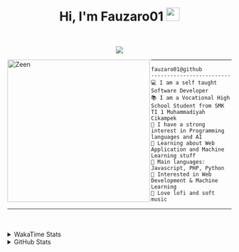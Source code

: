 <h1 align="center">
Hi, I'm Fauzaro01
  <img src="https://media.giphy.com/media/hvRJCLFzcasrR4ia7z/giphy.gif" width="30"></h1>
<br/>

<p align="center">
  <a href="https://github.com/DenverCoder1/readme-typing-svg">
    <img src="https://readme-typing-svg.herokuapp.com?lines=Chill%20and%20Coding;Full+Stack+Web+Developer;Student;Software%20Develover;Always%20learning%20new%20things&center=true&width=380&height=45"></a>
</p>

<img align="left" src="https://media.tenor.com/pNQi8B0fo1UAAAAi/gura-dance.gif" alt="Zeen" width="320" height="320" />
<hr>

```
fauzaro01@github
-------------------------
💻 I am a self taught Software Developer
📚 I am a Vocational High School Student from SMK TI 1 Muhammadiyah Cikampek
📝 I have a strong interest in Programming languages and AI
🌱 Learning about Web Application and Machine Learning stuff
🌟 Main languages: Javascript, PHP, Python
🚩 Interested in Web Development & Machine Learning
🎵 Love lofi and soft music 
```

<hr>
<br><br>
<details>
  <summary>
     WakaTime Stats
  </summary>
  <br>
  <!--START_SECTION:waka-->

```txt
From: 10 September 2021 - To: 15 August 2024

Total Time: 575 hrs 58 mins

JavaScript          182 hrs 17 mins ████████░░░░░░░░░░░░░░░░░   31.65 %
PHP                 93 hrs 59 mins  ████░░░░░░░░░░░░░░░░░░░░░   16.32 %
EJS                 56 hrs 49 mins  ██▒░░░░░░░░░░░░░░░░░░░░░░   09.87 %
HTML                48 hrs 34 mins  ██░░░░░░░░░░░░░░░░░░░░░░░   08.43 %
Blade Template      46 hrs 18 mins  ██░░░░░░░░░░░░░░░░░░░░░░░   08.04 %
Java                41 hrs 50 mins  █▓░░░░░░░░░░░░░░░░░░░░░░░   07.27 %
JSON                27 hrs 42 mins  █▒░░░░░░░░░░░░░░░░░░░░░░░   04.81 %
CSS                 24 hrs 39 mins  █░░░░░░░░░░░░░░░░░░░░░░░░   04.28 %
Python              13 hrs 26 mins  ▓░░░░░░░░░░░░░░░░░░░░░░░░   02.33 %
Other               5 hrs 33 mins   ▒░░░░░░░░░░░░░░░░░░░░░░░░   00.96 %
```

<!--END_SECTION:waka-->
</details>
<details>
  <summary>
    GitHub Stats
  </summary>
  <br>
  <div align="center">
    <img src="https://github-readme-stats.vercel.app/api?username=Fauzaro01&show_icons=true&theme=algolia" alt="Fauzaro01's GitHub Stats" style="margin: 20px;" />
    <img src="https://github-readme-streak-stats.herokuapp.com/?user=Fauzaro01&theme=algolia" alt="Fauzaro01's GitHub Streak" style="margin: 20px;" />
  </div>

  <div align="center">
    <img src="https://github-readme-stats.vercel.app/api?username=Fauzaro01&show_icons=true&locale=en&count_private=true&hide_rank=true&custom_title=My%20GitHub%20Stats&disable_animations=true&theme=algolia" alt="Fauzaro01's Stars" style="margin: 20px;" />
    <img src="https://github-readme-stats.vercel.app/api/top-langs/?username=Fauzaro01&langs_count=8&theme=algolia&layout=compact" alt="Top Languages" style="margin: 20px;" />
  </div>
</details>

